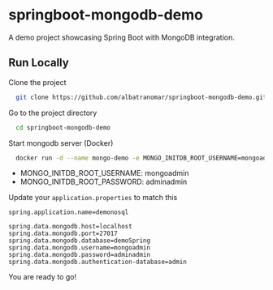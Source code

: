 # springboot-mongodb-demo
A demo project showcasing Spring Boot with MongoDB integration.

## Run Locally

Clone the project

```bash
  git clone https://github.com/albatranomar/springboot-mongodb-demo.git
```

Go to the project directory

```bash
  cd springboot-mongodb-demo
```

Start mongodb server (Docker)

```bash
  docker run -d --name mongo-demo -e MONGO_INITDB_ROOT_USERNAME=mongoadmin -e MONGO_INITDB_ROOT_PASSWORD=adminadmin -p 27017:27017 -v mongodemo:/data/db mongo:7.0
```
* MONGO_INITDB_ROOT_USERNAME: mongoadmin
* MONGO_INITDB_ROOT_PASSWORD: adminadmin

Update your `application.properties` to match this

 ```properties
spring.application.name=demonosql

spring.data.mongodb.host=localhost
spring.data.mongodb.port=27017
spring.data.mongodb.database=demoSpring
spring.data.mongodb.username=mongoadmin
spring.data.mongodb.password=adminadmin
spring.data.mongodb.authentication-database=admin
```

You are ready to go!